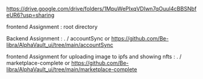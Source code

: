 https://drive.google.com/drive/folders/1MpuWePIxqVDIwn7qOuul4cBBSNbfeUR6?usp=sharing

frontend Assignment : root directory



Backend Assignment : . / accountSync or https://github.com/Be-libra/AlphaVault_ui/tree/main/accountSync


frontend Assignment for uploading image to ipfs and showing nfts : . / marketplace-complete or https://github.com/Be-libra/AlphaVault_ui/tree/main/marketplace-complete
